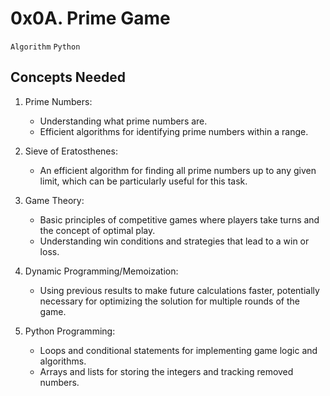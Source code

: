 # 0x0A. Prime Game

`Algorithm` `Python`

## Concepts Needed

1. Prime Numbers:

    * Understanding what prime numbers are.
    * Efficient algorithms for identifying prime numbers within a range.

2. Sieve of Eratosthenes:

    * An efficient algorithm for finding all prime numbers up to any given limit, which can be particularly useful for this task.

3. Game Theory:

    * Basic principles of competitive games where players take turns and the concept of optimal play.
    * Understanding win conditions and strategies that lead to a win or loss.

4. Dynamic Programming/Memoization:

    * Using previous results to make future calculations faster, potentially necessary for optimizing the solution for multiple rounds of the game.

5. Python Programming:

    * Loops and conditional statements for implementing game logic and algorithms.
    * Arrays and lists for storing the integers and tracking removed numbers.
